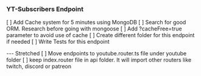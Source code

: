 ### YT-Subscribers Endpoint
[ ] Add Cache system for 5 minutes using MongoDB
  [ ] Search for good ORM. Research before going with mongoose
[ ] Add ?cacheFree=true parameter to avoid use of cache
[ ] Create different folder for this endpoint if needed
[ ] Write Tests for this endpoint

--- Stretched
[ ] Move endpoints to youtube.router.ts file under youtube folder
  [ ] keep index.router file in api folder. It will import other routers like twitch, discord or patreon